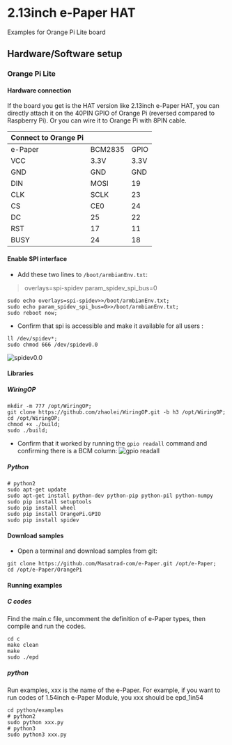 # 2.13inch e-Paper HAT
Examples for Orange Pi Lite board
## Hardware/Software setup
### Orange Pi Lite
#### Hardware connection
If the board you get is the HAT version like 2.13inch e-Paper HAT, you can directly attach it on the 40PIN GPIO of Orange Pi (reversed compared to Raspberry Pi). Or you can wire it to Orange Pi with 8PIN cable.

|**Connect to Orange Pi** |||
|- |- |-|
|  e-Paper | BCM2835 | GPIO |
|VCC|3.3V|3.3V|
|GND|GND|GND|
|DIN|MOSI|19|
|CLK|SCLK|23|
|CS|CE0|24|
|DC|25|22|
|RST|17|11|
|BUSY|24|18|

#### Enable SPI interface

 - Add these two lines to `/boot/armbianEnv.txt`:
> overlays=spi-spidev
> param_spidev_spi_bus=0
```
sudo echo overlays=spi-spidev>>/boot/armbianEnv.txt;
sudo echo param_spidev_spi_bus=0>>/boot/armbianEnv.txt;
sudo reboot now;
```
 - Confirm that spi is accessible and make it available for all users :
```
ll /dev/spidev*;
sudo chmod 666 /dev/spidev0.0
```
![spidev0.0](https://lh3.googleusercontent.com/u/0/d/1yJRSVAcWzIsOMU8RPNHjI1d5xYdBLaBG=w1920-h937-iv1)

#### Libraries
##### WiringOP
    mkdir -m 777 /opt/WiringOP;
    git clone https://github.com/zhaolei/WiringOP.git -b h3 /opt/WiringOP;
    cd /opt/WiringOP;
    chmod +x ./build;
    sudo ./build;

 - Confirm that it worked by running the `gpio readall` command and confirming there is a BCM column:
 ![gpio readall](https://lh3.googleusercontent.com/u/0/d/14x9T6az7orXUInLT06qFlbyR_UlqtkYD=w1920-h937-iv1)

##### Python
```
# python2
sudo apt-get update
sudo apt-get install python-dev python-pip python-pil python-numpy
sudo pip install setuptools
sudo pip install wheel
sudo pip install OrangePi.GPIO
sudo pip install spidev
```
#### Download samples

 - Open a terminal and download samples from git:
```
git clone https://github.com/Masatrad-com/e-Paper.git /opt/e-Paper;
cd /opt/e-Paper/OrangePi
```
#### Running examples
##### C codes
Find the main.c file, uncomment the definition of e-Paper types, then compile and run the codes.
```
cd c
make clean
make
sudo ./epd
```
##### python

Run examples, xxx is the name of the e-Paper. For example, if you want to run codes of 1.54inch e-Paper Module, you xxx should be epd_1in54  
```
cd python/examples
# python2
sudo python xxx.py
# python3
sudo python3 xxx.py
```
<!--stackedit_data:
eyJoaXN0b3J5IjpbLTk5NzI2NDYxMyw1NTQ1ODA3NzgsMTA1ND
UzNzkzMSw4MDg3MzY1NTUsLTUxOTgwODIyLDE2NjU5MzIxMDYs
MTM5ODc0Njc5LC0yMzE1MjY1ODcsLTk1NjgxMzYwOCwtMTI4Nz
A0MDYyMywxMzA0NTAzOSw0NzYzODQyNTksNzMwNzczODgwLC0x
MDM2NTA2OTI3LDE2ODgzODIyMDhdfQ==
-->